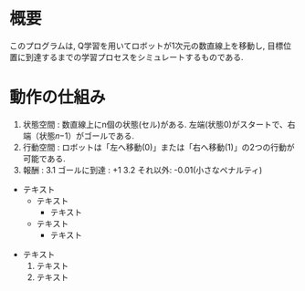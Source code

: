 # 概要
このプログラムは, Q学習を用いてロボットが1次元の数直線上を移動し, 目標位置に到達するまでの学習プロセスをシミュレートするものである.

# 動作の仕組み
1. 状態空間 : 数直線上にn個の状態(セル)がある. 左端(状態0)がスタートで、右端（状態𝑛−1）がゴールである.
2. 行動空間 : ロボットは「左へ移動(0)」または「右へ移動(1)」の2つの行動が可能である.
3. 報酬 :
  3.1 ゴールに到達 : +1
  3.2 それ以外: -0.01(小さなペナルティ)

* テキスト
    * テキスト
        * テキスト
    * テキスト
        * テキスト
+ テキスト
    1. テキスト
    2. テキスト
